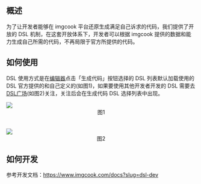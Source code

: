## 概述

为了让开发者能够在 imgcook 平台还原生成满足自己诉求的代码，我们提供了开放的 DSL 机制，在这套开放体系下，开发者可以根据 imgcook 提供的数据和能力生成自己所需的代码，不再局限于官方所提供的代码。

## 如何使用

DSL 使用方式是在[编辑器](https://www.imgcook.com/editor#/)点击「生成代码」按钮选择的 DSL 列表默认加载使用的 DSL 官方提供的和自己定义的(如图1)，如果要使用其他开发者开发的 DSL 需要去 [DSL广场](https://www.imgcook.com/dsl)(如图2)关注，关注后会在生成代码 DSL 选择列表中出现。

<img src="https://gw.alicdn.com/imgextra/i3/O1CN01jYTHv81qNig5iq1cP_!!6000000005484-2-tps-2816-1592.png">
<div align="center">图1</div>
<br><br>

<img src="https://gw.alicdn.com/imgextra/i1/O1CN01QyHOTB1MK75O8LXOE_!!6000000001415-2-tps-2816-1596.png">
<div align="center">图2</div>


## 如何开发

参考开发文档：https://www.imgcook.com/docs?slug=dsl-dev